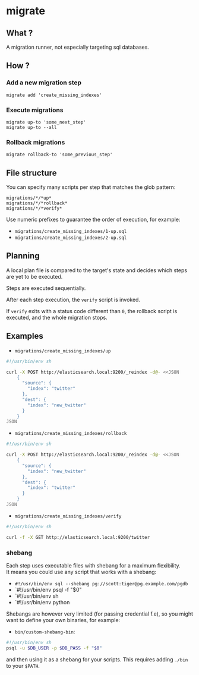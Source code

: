 # migrate

## What ?

A migration runner, not especially targeting sql databases.

## How ?

### Add a new migration step

    migrate add 'create_missing_indexes'

### Execute migrations

    migrate up-to 'some_next_step'
    migrate up-to --all

### Rollback migrations

    migrate rollback-to 'some_previous_step'


## File structure


You can specify many scripts per step that matches the glob pattern:

    migrations/*/*up*
    migrations/*/*rollback*
    migrations/*/*verify*

Use numeric prefixes to guarantee the order of execution, for example:

 - `migrations/create_missing_indexes/1-up.sql`
 - `migrations/create_missing_indexes/2-up.sql`


## Planning

A local plan file is compared to the target's state and decides which steps are yet to be executed.

Steps are executed sequentially.

After each step execution, the `verify` script is invoked.

If `verify` exits with a status code different than `0`, the rollback script is executed, and the whole migration stops.


## Examples

 - `migrations/create_missing_indexes/up`

```sh
#!/usr/bin/env sh

curl -X POST http://elasticsearch.local:9200/_reindex -d@- <<JSON
    {
      "source": {
        "index": "twitter"
      },
      "dest": {
        "index": "new_twitter"
      }
    }
JSON
```

 - `migrations/create_missing_indexes/rollback`

```sh
#!/usr/bin/env sh

curl -X POST http://elasticsearch.local:9200/_reindex -d@- <<JSON
    {
      "source": {
        "index": "new_twitter"
      },
      "dest": {
        "index": "twitter"
      }
    }
JSON
```

 - `migrations/create_missing_indexes/verify`

```sh
#!/usr/bin/env sh

curl -f -X GET http://elasticsearch.local:9200/twitter
```


### shebang


Each step uses executable files with shebang for a maximum flexibility.  
It means you could use any script that works with a shebang:

 - `#!/usr/bin/env sql --shebang pg://scott:tiger@pg.example.com/pgdb`
 - `#!/usr/bin/env psql -f "$0"
 - `#!/usr/bin/env sh
 - `#!/usr/bin/env python

Shebangs are however very limited (for passing credential f.e), so you might want to define your own binaries, for example:

 - `bin/custom-shebang-bin`:

```sh
#!/usr/bin/env sh
psql -u $DB_USER -p $DB_PASS -f "$0"
```

and then using it as a shebang for your scripts. This requires adding `./bin` to your `$PATH`.


